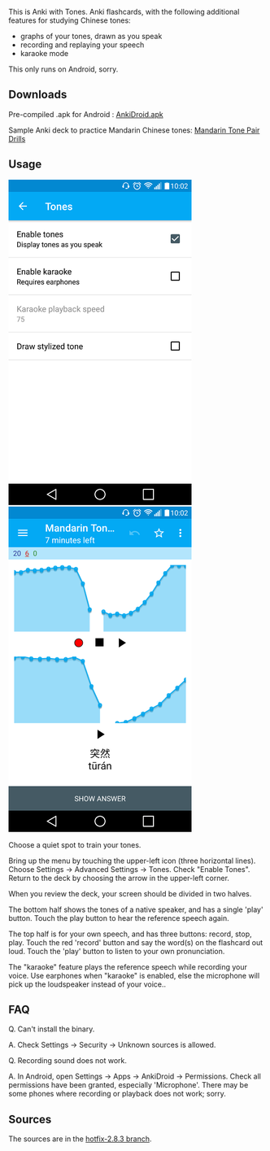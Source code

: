 
This is Anki with Tones. Anki flashcards, with the following additional features for studying Chinese tones:

- graphs of your tones, drawn as you speak 
- recording and replaying your speech
- karaoke mode

This only runs on Android, sorry.

Downloads
---------
Pre-compiled .apk for Android : [AnkiDroid.apk](https://github.com/koendv/Anki-Android/raw/hotfix-2.8.3/release/AnkiDroid-debug.apk)

Sample Anki deck to practice Mandarin Chinese tones:  [Mandarin Tone Pair Drills](https://ankiweb.net/shared/info/699329711)

Usage
-----

![Settings](https://raw.githubusercontent.com/koendv/Anki-Android/hotfix-2.8.3/docs/settings.png)
![Tones](https://raw.githubusercontent.com/koendv/Anki-Android/hotfix-2.8.3/docs/tones.png)

Choose a quiet spot to train your tones. 

Bring up the menu by touching the upper-left icon (three horizontal lines). Choose Settings -> Advanced Settings -> Tones. Check "Enable Tones". Return to the deck by choosing the arrow in the upper-left corner.

When you review the deck, your screen should be divided in two halves. 

The bottom half shows the tones of a native speaker, and has a single 'play' button. Touch the play button to hear the reference speech again.

The top half is for your own speech, and has three buttons: record, stop, play. Touch the red 'record' button and say the word(s) on the flashcard out loud. Touch the 'play' button to listen to your own pronunciation.

The "karaoke" feature plays the reference speech while recording your voice. Use earphones when "karaoke" is enabled, else the microphone will pick up the loudspeaker instead of your voice..

FAQ
---

Q. Can't install the binary.

A. Check Settings -> Security -> Unknown sources is allowed.

Q. Recording sound does not work.

A. In Android, open Settings -> Apps -> AnkiDroid -> Permissions. Check all permissions have been granted, especially 'Microphone'. There may be some phones where recording or playback does not work; sorry. 

Sources
-------

The sources are in the [hotfix-2.8.3 branch](https://github.com/koendv/Anki-Android/tree/hotfix-2.8.3).

